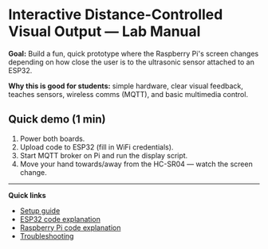 # Interactive Distance-Controlled Visual Output — Lab Manual

**Goal:** Build a fun, quick prototype where the Raspberry Pi's screen changes depending on how close the user is to the ultrasonic sensor attached to an ESP32.

**Why this is good for students:** simple hardware, clear visual feedback, teaches sensors, wireless comms (MQTT), and basic multimedia control.

## Quick demo (1 min)
1. Power both boards.
2. Upload code to ESP32 (fill in WiFi credentials).
3. Start MQTT broker on Pi and run the display script.
4. Move your hand towards/away from the HC-SR04 — watch the screen change.

---

**Quick links**
- [Setup guide](./setup.md)
- [ESP32 code explanation](./esp32_code.md)
- [Raspberry Pi code explanation](./rpi_code.md)
- [Troubleshooting](./troubleshooting.md)

